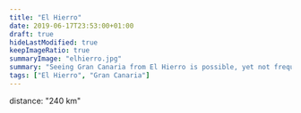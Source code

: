 ```yaml
---
title: "El Hierro"
date: 2019-06-17T23:53:00+01:00
draft: true
hideLastModified: true
keepImageRatio: true
summaryImage: "elhierro.jpg"
summary: "Seeing Gran Canaria from El Hierro is possible, yet not frequent."
tags: ["El Hierro", "Gran Canaria"]
---
```



distance: "240 km"

